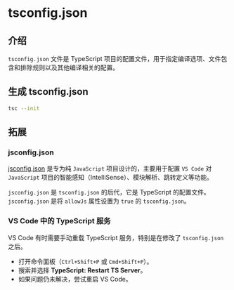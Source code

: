 # tsconfig.json

## 介绍

`tsconfig.json` 文件是 TypeScript 项目的配置文件，用于指定编译选项、文件包含和排除规则以及其他编译相关的配置。

## 生成 tsconfig.json

```sh
tsc --init
```

## 拓展

### jsconfig.json

[jsconfig.json](https://vscode.js.cn/docs/languages/jsconfig) 是专为纯 `JavaScript` 项目设计的，主要用于配置 `VS Code` 对 `JavaScript` 项目的智能感知（IntelliSense）、模块解析、跳转定义等功能。

`jsconfig.json` 是 `tsconfig.json` 的后代，它是 TypeScript 的配置文件。`jsconfig.json` 是将 `allowJs` 属性设置为 `true` 的 `tsconfig.json`。

### VS Code 中的 TypeScript 服务

VS Code 有时需要手动重载 TypeScript 服务，特别是在修改了 `tsconfig.json` 之后。

- 打开命令面板（`Ctrl+Shift+P` 或 `Cmd+Shift+P`）。
- 搜索并选择 **TypeScript: Restart TS Server**。
- 如果问题仍未解决，尝试重启 VS Code。
